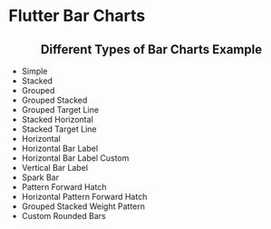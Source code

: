 # Flutter Bar Charts

<h2 align = "center">Different Types of Bar Charts Example</h2>

<ul>
  <li>Simple</li>
  <li>Stacked</li>
  <li>Grouped</li>
  <li>Grouped Stacked</li>
  <li>Grouped Target Line</li>
  <li>Stacked Horizontal</li>
  <li>Stacked Target Line</li>
  <li>Horizontal</li>
  <li>Horizontal Bar Label</li>
  <li>Horizontal Bar Label Custom</li>
  <li>Vertical Bar Label</li>
  <li>Spark Bar</li>
  <li>Pattern Forward Hatch</li>
  <li>Horizontal Pattern Forward Hatch</li>
  <li>Grouped Stacked Weight Pattern</li>
  <li>Custom Rounded Bars</li>
 </ul>


